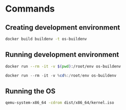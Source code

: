 # Commands

## Creating development environment

```bash
docker build buildenv -t os-buildenv
```

## Running development environment

```bash
docker run --rm -it -v $(pwd):/root/env os-buildenv
```

```powershell
docker run --rm -it -v %cd%:/root/env os-buildenv
```

## Running the OS

```bash
qemu-system-x86_64 -cdrom dist/x86_64/kernel.iso
```
